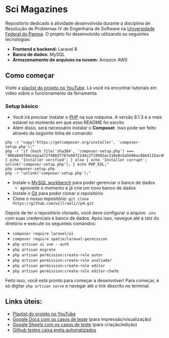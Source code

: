 # Sci Magazines

Repositório dedicado à atividade desenvolvida durante a disciplina de Resolução de Problemas IV de Engenharia de Software na [Universidade Federal do Pampa](https://unipampa.edu.br/). O projeto foi desenvolvido utilizando as seguintes tecnologias:
- **Frontend e backend:** Laravel 8
- **Banco de dados:** MySQL
- **Armazenamento de arquivos na nuvem:** Amazon AWS

## Como começar
Visite a [playlist do projeto no YouTube](https://www.youtube.com/playlist?list=PLCb-PNnEza-rMIRMKW6nJCKdgdlNW9j5q). Lá você irá encontrar tutoriais em vídeo sobre o funcionamento da ferramenta.

### Setup básico
- Você irá precisar instalar o [PHP](https://www.php.net/downloads.php) na sua máquina. A versão 8.1.3 é a mais estável no momento em que esse README foi escrito
- Além disso, será necessário instalar o **Composer**. Isso pode ser feito através da seguinte linha de comando:
```
php -r "copy('https://getcomposer.org/installer', 'composer-setup.php');"
php -r "if (hash_file('sha384', 'composer-setup.php') === '906a84df04cea2aa72f40b5f787e49f22d4c2f19492ac310e8cba5b96ac8b64115ac402c8cd292b8a03482574915d1a8') { echo 'Installer verified'; } else { echo 'Installer corrupt'; unlink('composer-setup.php'); } echo PHP_EOL;"
php composer-setup.php
php -r "unlink('composer-setup.php');"
```
- Instale o [MySQL workbench](https://www.mysql.com/products/workbench/) para poder gerenciar o banco de dados
  - aproveite o momento e já crie um novo banco de dados
- Instale o [Git](https://git-scm.com/downloads) para poder clonar o repositório
- Clone o nosso repositório: `git clone https://github.com/willraoli/rp4.git`

Depois de ter o repositório clonado, você deve configurar o arquivo `.env` com suas credenciais e banco de dados. Após isso, navegue até a raiz do diretório e execute os seguintes comandos:
- `composer require laravel/ui`
- `composer require spatie/laravel-permission`
- `php artisan ui vue --auth`
- `php artisan migrate`
- `php artisan permission:create-role autor`
- `php artisan permission:create-role avaliador`
- `php artisan permission:create-role editor`
- `php artisan permission:create-role editor-chefe`

Feito isso, você está pronto para começar a desenvolver! Para começar, é só digitar `php artisan serve` e navegar até o link descrito no terminal.

## Links úteis:
- [Playlist do projeto no YouTube](https://www.youtube.com/playlist?list=PLCb-PNnEza-rMIRMKW6nJCKdgdlNW9j5q)
- [Google Docs com os casos de teste](https://docs.google.com/document/d/1tkDkE2oFSVUI8WmJjMFwKF4YJgjJF7NzelGdwYdfMz0/edit?usp=sharing) (para impressão/visualização)
- [Google Sheets com os casos de teste](https://docs.google.com/spreadsheets/d/1gaBzIg9nSHtXxl8clC6qesGCaaXhmjqknoeFpX63YDM/edit#gid=742619467) (para criação/edição)
- [Github testes caixa preta automatizados](https://github.com/BhrunoB8/TestesAutomatizadosRPIV)
